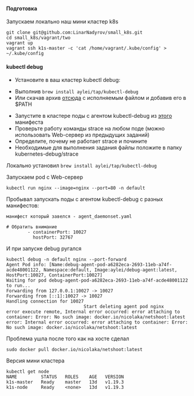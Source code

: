 #### Подготовка 
Запускаем локально наш мини кластер k8s 
```
git clone git@github.com:LinarNadyrov/small_k8s.git 
cd small_k8s/vagrant/two
vagrant up
vagrant ssh k1s-master -c 'cat /home/vagrant/.kube/config' > ~/.kube/config
```

#### kubectl debug 
- Установите в ваш кластер kubectl debug: 
+ Выполнив ```brew install aylei/tap/kubectl-debug```
+ Или скачав архив [отсюда](https://github.com/aylei/kubectl-debug/releases) с исполняемым файлом и добавив его в $PATH
- Запустите в кластере поды с агентом kubectl-debug из [этого](https://raw.githubusercontent.com/aylei/kubectl-debug/dd7e4965e4ae5c4f53e6cf9fd17acc964274ca5c/scripts/agent_daemonset.yml) манифеста
- Проверьте работу команды strace на любом поде (можно использовать Web-сервер из предыдущих заданий)
- Определите, почему не работает strace и почините
- Необходимые для выполнения задания файлы положите в папку kubernetes-debug/strace

Локально установил ```brew install aylei/tap/kubectl-debug```

Запускаем pod c Web-сервер
```
kubectl run nginx --image=nginx --port=80 -n default
```

Пробывал запускать поды с агентом kubectl-debug с разных манифестов: 
```
манифест который завелся - agent_daemonset.yaml 

# Обратить внимание 
        - containerPort: 10027
          hostPort: 32767
```
И при запуске debug ругался 
```
kubectl debug -n default nginx --port-forward
Agent Pod info: [Name:debug-agent-pod-a6282eca-2693-11eb-a74f-acde48001122, Namespace:default, Image:aylei/debug-agent:latest, HostPort:10027, ContainerPort:10027]
Waiting for pod debug-agent-pod-a6282eca-2693-11eb-a74f-acde48001122 to run...
Forwarding from 127.0.0.1:10027 -> 10027
Forwarding from [::1]:10027 -> 10027
Handling connection for 10027
                             Start deleting agent pod nginx
error execute remote, Internal error occurred: error attaching to container: Error: No such image: docker.io/nicolaka/netshoot:latest
error: Internal error occurred: error attaching to container: Error: No such image: docker.io/nicolaka/netshoot:latest
```
Проблема ушла после того как на хосте сделал
```
sudo docker pull docker.io/nicolaka/netshoot:latest 
```
Версия мини кластера 
```
kubectl get node
NAME         STATUS   ROLES    AGE   VERSION
k1s-master   Ready    master   13d   v1.19.3
k1s-node     Ready    <none>   13d   v1.19.3
```
